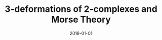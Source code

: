 ---
title: "3-deformations of 2-complexes and Morse Theory"
collection: publications
permalink: /publication/paper_morse
date: '2019-01-01'
venue: 'arxiv'
paperurl: 'http://ximena_fernandez.github.io/files/paper_morse.pdf'
link: 'https://arxiv.org/abs/1912.00115'
citation: 'Fernández, X. &quot;3-deformations of 2-complexes and Morse Theory.&quot; (2019)'
---